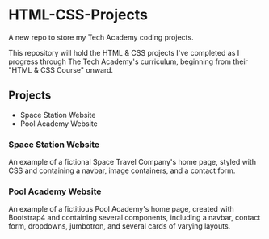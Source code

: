 # HTML-CSS-Projects
A new repo to store my Tech Academy coding projects.

This repository will hold the HTML & CSS projects I've completed as I progress through The Tech Academy's curriculum, beginning from their "HTML & CSS Course" onward.

## Projects
- Space Station Website
- Pool Academy Website

### Space Station Website
An example of a fictional Space Travel Company's home page, styled with CSS and containing a navbar, image containers, and a contact form.

### Pool Academy Website
An example of a fictitious Pool Academy's home page, created with Bootstrap4 and containing several components, including a navbar, contact form, dropdowns, jumbotron, and several cards of varying layouts.
